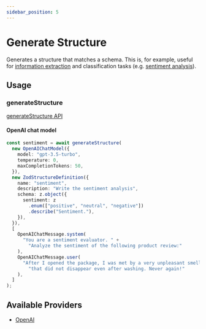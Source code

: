 ```yaml
---
sidebar_position: 5
---
```


# Generate Structure

Generates a structure that matches a schema.
This is, for example, useful for [information extraction](/tutorial/recipes/information-extraction)
and classification tasks (e.g. [sentiment analysis](/tutorial/recipes/sentiment-analysis)).

## Usage

### generateStructure

[generateStructure API](/api/modules#generatestructure)

#### OpenAI chat model

```ts
const sentiment = await generateStructure(
  new OpenAIChatModel({
    model: "gpt-3.5-turbo",
    temperature: 0,
    maxCompletionTokens: 50,
  }),
  new ZodStructureDefinition({
    name: "sentiment",
    description: "Write the sentiment analysis",
    schema: z.object({
      sentiment: z
        .enum(["positive", "neutral", "negative"])
        .describe("Sentiment."),
    }),
  }),
  [
    OpenAIChatMessage.system(
      "You are a sentiment evaluator. " +
        "Analyze the sentiment of the following product review:"
    ),
    OpenAIChatMessage.user(
      "After I opened the package, I was met by a very unpleasant smell " +
        "that did not disappear even after washing. Never again!"
    ),
  ]
);
```

## Available Providers

- [OpenAI](/integration/model-provider/openai)
